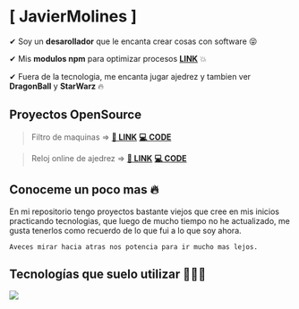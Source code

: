 <h1>[ JavierMolines ]</h1>

✔ Soy un **desarollador** que le encanta crear cosas con software 😝

✔ Mis **modulos npm** para optimizar procesos **[LINK](https://www.npmjs.com/~javimoldev)** 💥

✔ Fuera de la tecnologia, me encanta jugar ajedrez y tambien ver **DragonBall** y **StarWarz** 🔥

## Proyectos OpenSource

> Filtro de maquinas => **[🔗 LINK](https://infosecmachines.io/)** **[💻 CODE](https://github.com/JavierMolines/hack4u-machines)**

> Reloj online de ajedrez => **[🔗 LINK](https://onlinechessclock.dev/)** **[💻 CODE](https://github.com/JavierMolines/chess-clock)**


## Conoceme un poco mas 🔥

En mi repositorio tengo proyectos bastante viejos que cree en mis inicios practicando tecnologias, que luego de mucho tiempo no he actualizado, me gusta tenerlos como recuerdo de lo que fui a lo que soy ahora.

```
Aveces mirar hacia atras nos potencia para ir mucho mas lejos.
```

## Tecnologías que suelo utilizar 👨🏻‍💻

<p align="left">
  <a href="https://skillicons.dev">
    <img src="https://skillicons.dev/icons?i=html,css,js,ts,nodejs,mysql,sqlite,git,github,docker,vscode,bash,linux,aws,dynamodb,nextjs,express,go,vite&perline=8" />
  </a>
</p>